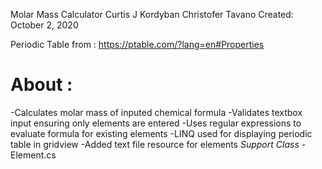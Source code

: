 Molar Mass Calculator
Curtis J Kordyban
Christofer Tavano
Created: October 2, 2020
 
Periodic Table from : https://ptable.com/?lang=en#Properties

# About :
 -Calculates molar mass of inputed chemical formula
 -Validates textbox input ensuring only elements are entered
 -Uses regular expressions to evaluate formula for existing elements
 -LINQ used for displaying periodic table in gridview
 -Added text file resource for elements 
 *Support Class* - Element.cs 
